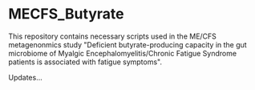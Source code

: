 # MECFS_Butyrate

This repository contains necessary scripts used in the ME/CFS metagenonmics study "Deficient butyrate-producing capacity in the gut microbiome of Myalgic Encephalomyelitis/Chronic Fatigue Syndrome patients is associated with fatigue symptoms".

Updates...
